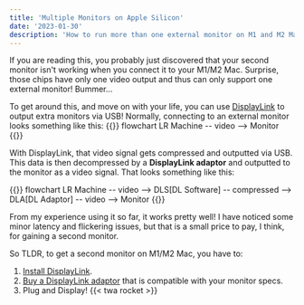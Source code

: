```yaml
---
title: 'Multiple Monitors on Apple Silicon'
date: '2023-01-30'
description: 'How to run more than one external monitor on M1 and M2 Macs using DisplayLink.'
---
```


If you are reading this, you probably just discovered that your second monitor isn't working when you connect it to your M1/M2 Mac. Surprise, those chips have only one video output and thus can only support one external monitor! Bummer...

To get around this, and move on with your life, you can use [DisplayLink](https://www.synaptics.com/products/displaylink-graphics) to output extra monitors via USB! Normally, connecting to an external monitor looks something like this:
{{<mermaid>}}
flowchart LR
Machine -- video --> Monitor
{{</mermaid>}}

With DisplayLink, that video signal gets compressed and outputted via USB. This data is then decompressed by a **DisplayLink adaptor** and outputted to the monitor as a video signal. That looks something like this:

{{<mermaid>}}
flowchart LR
Machine -- video --> DLS[DL Software] -- compressed --> DLA[DL Adaptor] -- video --> Monitor
{{</mermaid>}}

From my experience using it so far, it works pretty well! I have noticed some minor latency and flickering issues, but that is a small price to pay, I think, for gaining a second monitor.

So TLDR, to get a second monitor on M1/M2 Mac, you have to:

1. [Install DisplayLink](https://www.synaptics.com/products/displaylink-graphics/downloads).
2. [Buy a DisplayLink adaptor](https://www.synaptics.com/products/displaylink-graphics/displaylink-products-list) that is compatible with your monitor specs.
3. Plug and Display! {{< twa rocket >}}
